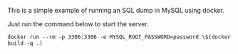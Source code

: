 This is a simple example of running an SQL dump in MySQL using docker.

Just run the command below to start the server.

```
docker run --rm -p 3306:3306 -e MYSQL_ROOT_PASSWORD=password \$(docker build -q .)
```
